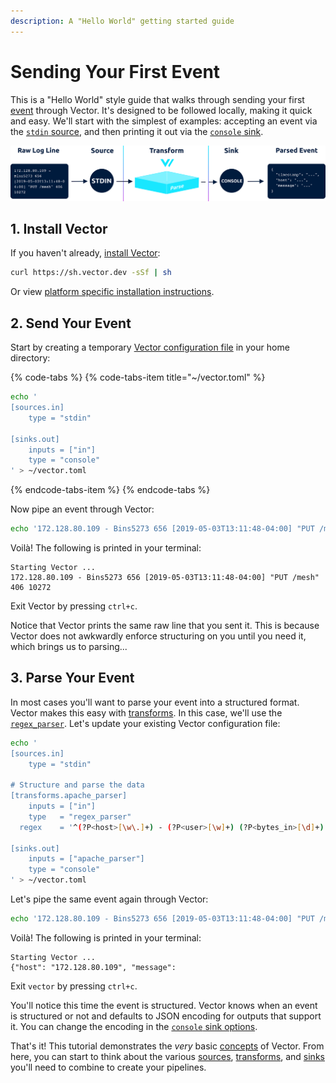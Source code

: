 ```yaml
---
description: A "Hello World" getting started guide
---
```


# Sending Your First Event

This is a "Hello World" style guide that walks through sending your first
[event][docs.event] through Vector. It's designed to be followed locally,
making it quick and easy. We'll start with the simplest of examples: accepting
an event via the [`stdin` source][docs.stdin_source], and then printing it out
via the [`console` sink][docs.console_sink].

![](../../assets/getting-started-guide.svg)

## 1. Install Vector

If you haven't already, [install Vector][docs.installation]:

```bash
curl https://sh.vector.dev -sSf | sh
```

Or view [platform specific installation instructions][docs.installation].

## 2. Send Your Event

Start by creating a temporary [Vector configuration file][docs.configuration]
in your home directory:

{% code-tabs %}
{% code-tabs-item title="~/vector.toml" %}
```bash
echo '
[sources.in]
    type = "stdin"

[sinks.out]
    inputs = ["in"]
    type = "console"
' > ~/vector.toml
```
{% endcode-tabs-item %}
{% endcode-tabs %}

Now pipe an event through Vector:

```bash
echo '172.128.80.109 - Bins5273 656 [2019-05-03T13:11:48-04:00] "PUT /mesh" 406 10272' | vector --config ~/vector.toml
```

Voilà! The following is printed in your terminal:

```text
Starting Vector ...
172.128.80.109 - Bins5273 656 [2019-05-03T13:11:48-04:00] "PUT /mesh" 406 10272
```

Exit Vector by pressing `ctrl+c`.

Notice that Vector prints the same raw line that you sent it. This is because
Vector does not awkwardly enforce structuring on you until you need it, which
brings us to parsing...

## 3. Parse Your Event

In most cases you'll want to parse your event into a structured format. Vector
makes this easy with [transforms][docs.transforms]. In this case, we'll use
the [`regex_parser`][docs.regex_parser_transform]. Let's update your existing
Vector configuration file:

```bash
echo '
[sources.in]
    type = "stdin"

# Structure and parse the data
[transforms.apache_parser]
    inputs = ["in"]
    type   = "regex_parser"
  regex    = '^(?P<host>[\w\.]+) - (?P<user>[\w]+) (?P<bytes_in>[\d]+) \[(?P<timestamp>.*)\] "(?P<method>[\w]+) (?P<path>.*)" (?P<status>[\d]+) (?P<bytes_out>[\d]+)$'

[sinks.out]
    inputs = ["apache_parser"]
    type = "console"
' > ~/vector.toml
```

Let's pipe the same event again through Vector:

```bash
echo '172.128.80.109 - Bins5273 656 [2019-05-03T13:11:48-04:00] "PUT /mesh" 406 10272' | vector --config ~/vector.toml
```

Voilà! The following is printed in your terminal:

```text
Starting Vector ...
{"host": "172.128.80.109", "message": 
```

Exit `vector` by pressing `ctrl+c`.

You'll notice this time the event is structured. Vector knows when an event
is structured or not and defaults to JSON encoding for outputs that support
it. You can change the encoding in the
[`console` sink options][docs.console_sink].

That's it! This tutorial demonstrates the _very_ basic [concepts][docs.concepts]
of Vector. From here, you can start to think about the various
[sources][docs.sources], [transforms][docs.transforms], and [sinks][docs.sinks]
you'll need to combine to create your pipelines.


[docs.concepts]: ../../about/concepts.md
[docs.configuration]: ../../usage/configuration/README.md
[docs.console_sink]: ../../usage/configuration/sinks/console.md
[docs.event]: ../../about/data-model/README.md#event
[docs.installation]: ../../setup/installation/README.md
[docs.regex_parser_transform]: ../../usage/configuration/transforms/regex_parser.md
[docs.sinks]: ../../usage/configuration/sinks/README.md
[docs.sources]: ../../usage/configuration/sources/README.md
[docs.stdin_source]: ../../usage/configuration/sources/stdin.md
[docs.transforms]: ../../usage/configuration/transforms/README.md
